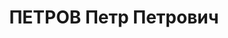 ---
title: ПЕТРОВ Петр Петрович
description: 'Род. в 1890, Астраханская обл./губ., Михайловка сел, Россия, русский.
  Род занятий: бывш. управделами СНК Аз. ССР.

  Осужден Тройкой при НКВД ГССР 02.12.1937. Мера наказания: расстрел с конфискацией
  личного имущества'
---